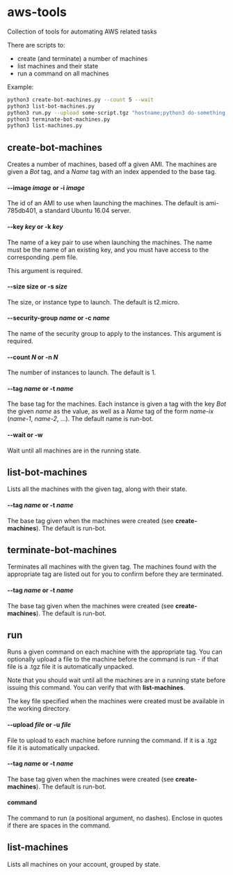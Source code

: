 # aws-tools
Collection of tools for automating AWS related tasks

There are scripts to:
* create (and terminate) a number of machines
* list machines and their state
* run a command on all machines

Example:
```bash
python3 create-bot-machines.py --count 5 --wait
python3 list-bot-machines.py
python3 run.py --upload some-script.tgz "hostname;python3 do-something.sh"
python3 terminate-bot-machines.py
python3 list-machines.py
```

## create-bot-machines
Creates a number of machines, based off a given AMI. The machines are given
a *Bot* tag, and a *Name* tag with an index appended to the base tag.

#### --image *image* or -i *image*
The id of an AMI to use when launching the machines. The default is ami-785db401,
a standard Ubuntu 16.04 server.

#### --key *key* or -k *key*
The name of a key pair to use when launching the machines. The name must be the
name of an existing key, and you must have access to the corresponding .pem
file.

This argument is required.

#### --size size or -s *size*
The size, or instance type to launch. The default is t2.micro.

#### --security-group *name* or -c *name*
The name of the security group to apply to the instances. This argument is
required.

#### --count *N* or -n *N*
The number of instances to launch. The default is 1.

#### --tag *name* or -t *name*
The base tag for the machines. Each instance is given a tag with the key *Bot*
the given *name* as the value, as well as a *Name* tag of the form *name-ix*
(*name-1*, *name-2*, ...). The default name is run-bot.

#### --wait or -w
Wait until all machines are in the running state.

## list-bot-machines
Lists all the machines with the given tag, along with their state.

#### --tag *name* or -t *name*
The base tag given when the machines were created (see **create-machines**).
The default is run-bot.

## terminate-bot-machines
Terminates all machines with the given tag. The machines found with the
appropriate tag are listed out for you to confirm before they are terminated.

#### --tag *name* or -t *name*
The base tag given when the machines were created (see **create-machines**).
The default is run-bot.

## run
Runs a given command on each machine with the appropriate tag. You can
optionally upload a file to the machine before the command is run - if that
file is a .tgz file it is automatically unpacked.

Note that you should wait until all the machines are in a running state before
issuing this command. You can verify that with **list-machines**.

The key file specified when the machines were created must be available in the
working directory.

#### --upload *file* or -u *file*
File to upload to each machine before running the command. If it is a .tgz
file it is automatically unpacked.

#### --tag *name* or -t *name*
The base tag given when the machines were created (see **create-machines**).
The default is run-bot.

#### command
The command to run (a positional argument, no dashes). Enclose in quotes if
there are spaces in the command.

## list-machines

Lists all machines on your account, grouped by state.